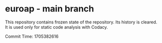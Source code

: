 # euroap - main branch

This repository contains frozen state of the repository.
Its history is cleared. It is used only for static code
analysis with Codacy.

Commit Time: 1705382616